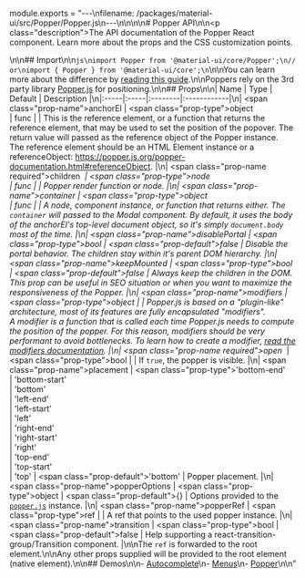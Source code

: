 module.exports = "---\nfilename: /packages/material-ui/src/Popper/Popper.js\n---\n\n<!--- This documentation is automatically generated, do not try to edit it. -->\n\n# Popper API\n\n<p class=\"description\">The API documentation of the Popper React component. Learn more about the props and the CSS customization points.</p>\n\n## Import\n\n```js\nimport Popper from '@material-ui/core/Popper';\n// or\nimport { Popper } from '@material-ui/core';\n```\n\nYou can learn more about the difference by [reading this guide](/guides/minimizing-bundle-size/).\n\nPoppers rely on the 3rd party library [Popper.js](https://github.com/FezVrasta/popper.js) for positioning.\n\n## Props\n\n| Name | Type | Default | Description |\n|:-----|:-----|:--------|:------------|\n| <span class=\"prop-name\">anchorEl</span> | <span class=\"prop-type\">object<br>&#124;&nbsp;func</span> |  | This is the reference element, or a function that returns the reference element, that may be used to set the position of the popover. The return value will passed as the reference object of the Popper instance.<br>The reference element should be an HTML Element instance or a referenceObject: https://popper.js.org/popper-documentation.html#referenceObject. |\n| <span class=\"prop-name required\">children&nbsp;*</span> | <span class=\"prop-type\">node<br>&#124;&nbsp;func</span> |  | Popper render function or node. |\n| <span class=\"prop-name\">container</span> | <span class=\"prop-type\">object<br>&#124;&nbsp;func</span> |  | A node, component instance, or function that returns either. The `container` will passed to the Modal component. By default, it uses the body of the anchorEl's top-level document object, so it's simply `document.body` most of the time. |\n| <span class=\"prop-name\">disablePortal</span> | <span class=\"prop-type\">bool</span> | <span class=\"prop-default\">false</span> | Disable the portal behavior. The children stay within it's parent DOM hierarchy. |\n| <span class=\"prop-name\">keepMounted</span> | <span class=\"prop-type\">bool</span> | <span class=\"prop-default\">false</span> | Always keep the children in the DOM. This prop can be useful in SEO situation or when you want to maximize the responsiveness of the Popper. |\n| <span class=\"prop-name\">modifiers</span> | <span class=\"prop-type\">object</span> |  | Popper.js is based on a \"plugin-like\" architecture, most of its features are fully encapsulated \"modifiers\".<br>A modifier is a function that is called each time Popper.js needs to compute the position of the popper. For this reason, modifiers should be very performant to avoid bottlenecks. To learn how to create a modifier, [read the modifiers documentation](https://github.com/FezVrasta/popper.js/blob/master/docs/_includes/popper-documentation.md#modifiers--object). |\n| <span class=\"prop-name required\">open&nbsp;*</span> | <span class=\"prop-type\">bool</span> |  | If `true`, the popper is visible. |\n| <span class=\"prop-name\">placement</span> | <span class=\"prop-type\">'bottom-end'<br>&#124;&nbsp;'bottom-start'<br>&#124;&nbsp;'bottom'<br>&#124;&nbsp;'left-end'<br>&#124;&nbsp;'left-start'<br>&#124;&nbsp;'left'<br>&#124;&nbsp;'right-end'<br>&#124;&nbsp;'right-start'<br>&#124;&nbsp;'right'<br>&#124;&nbsp;'top-end'<br>&#124;&nbsp;'top-start'<br>&#124;&nbsp;'top'</span> | <span class=\"prop-default\">'bottom'</span> | Popper placement. |\n| <span class=\"prop-name\">popperOptions</span> | <span class=\"prop-type\">object</span> | <span class=\"prop-default\">{}</span> | Options provided to the [`popper.js`](https://github.com/FezVrasta/popper.js) instance. |\n| <span class=\"prop-name\">popperRef</span> | <span class=\"prop-type\">ref</span> |  | A ref that points to the used popper instance. |\n| <span class=\"prop-name\">transition</span> | <span class=\"prop-type\">bool</span> | <span class=\"prop-default\">false</span> | Help supporting a react-transition-group/Transition component. |\n\nThe `ref` is forwarded to the root element.\n\nAny other props supplied will be provided to the root element (native element).\n\n## Demos\n\n- [Autocomplete](/components/autocomplete/)\n- [Menus](/components/menus/)\n- [Popper](/components/popper/)\n\n"